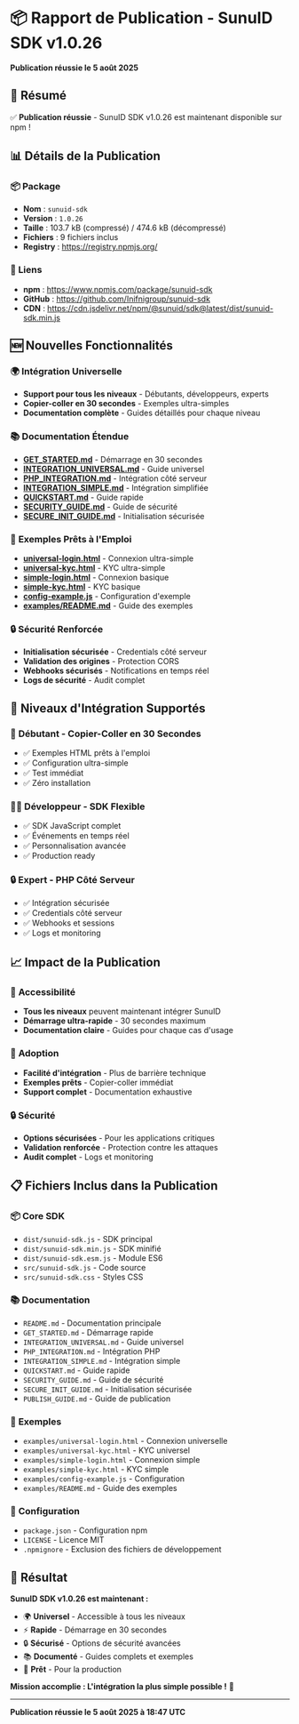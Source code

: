 # 📦 Rapport de Publication - SunuID SDK v1.0.26

**Publication réussie le 5 août 2025**

## 🎯 Résumé

✅ **Publication réussie** - SunuID SDK v1.0.26 est maintenant disponible sur npm !

## 📊 Détails de la Publication

### 📦 Package
- **Nom** : `sunuid-sdk`
- **Version** : `1.0.26`
- **Taille** : 103.7 kB (compressé) / 474.6 kB (décompressé)
- **Fichiers** : 9 fichiers inclus
- **Registry** : https://registry.npmjs.org/

### 🔗 Liens
- **npm** : https://www.npmjs.com/package/sunuid-sdk
- **GitHub** : https://github.com/Inifnigroup/sunuid-sdk
- **CDN** : https://cdn.jsdelivr.net/npm/@sunuid/sdk@latest/dist/sunuid-sdk.min.js

## 🆕 Nouvelles Fonctionnalités

### 🌍 **Intégration Universelle**
- **Support pour tous les niveaux** - Débutants, développeurs, experts
- **Copier-coller en 30 secondes** - Exemples ultra-simples
- **Documentation complète** - Guides détaillés pour chaque niveau

### 📚 **Documentation Étendue**
- **[GET_STARTED.md](GET_STARTED.md)** - Démarrage en 30 secondes
- **[INTEGRATION_UNIVERSAL.md](INTEGRATION_UNIVERSAL.md)** - Guide universel
- **[PHP_INTEGRATION.md](PHP_INTEGRATION.md)** - Intégration côté serveur
- **[INTEGRATION_SIMPLE.md](INTEGRATION_SIMPLE.md)** - Intégration simplifiée
- **[QUICKSTART.md](QUICKSTART.md)** - Guide rapide
- **[SECURITY_GUIDE.md](SECURITY_GUIDE.md)** - Guide de sécurité
- **[SECURE_INIT_GUIDE.md](SECURE_INIT_GUIDE.md)** - Initialisation sécurisée

### 🎨 **Exemples Prêts à l'Emploi**
- **[universal-login.html](examples/universal-login.html)** - Connexion ultra-simple
- **[universal-kyc.html](examples/universal-kyc.html)** - KYC ultra-simple
- **[simple-login.html](examples/simple-login.html)** - Connexion basique
- **[simple-kyc.html](examples/simple-kyc.html)** - KYC basique
- **[config-example.js](examples/config-example.js)** - Configuration d'exemple
- **[examples/README.md](examples/README.md)** - Guide des exemples

### 🔒 **Sécurité Renforcée**
- **Initialisation sécurisée** - Credentials côté serveur
- **Validation des origines** - Protection CORS
- **Webhooks sécurisés** - Notifications en temps réel
- **Logs de sécurité** - Audit complet

## 🎯 Niveaux d'Intégration Supportés

### 🧠 **Débutant** - Copier-Coller en 30 Secondes
- ✅ Exemples HTML prêts à l'emploi
- ✅ Configuration ultra-simple
- ✅ Test immédiat
- ✅ Zéro installation

### 👨‍💻 **Développeur** - SDK Flexible
- ✅ SDK JavaScript complet
- ✅ Événements en temps réel
- ✅ Personnalisation avancée
- ✅ Production ready

### 🔒 **Expert** - PHP Côté Serveur
- ✅ Intégration sécurisée
- ✅ Credentials côté serveur
- ✅ Webhooks et sessions
- ✅ Logs et monitoring

## 📈 Impact de la Publication

### 🎯 **Accessibilité**
- **Tous les niveaux** peuvent maintenant intégrer SunuID
- **Démarrage ultra-rapide** - 30 secondes maximum
- **Documentation claire** - Guides pour chaque cas d'usage

### 🚀 **Adoption**
- **Facilité d'intégration** - Plus de barrière technique
- **Exemples prêts** - Copier-coller immédiat
- **Support complet** - Documentation exhaustive

### 🔒 **Sécurité**
- **Options sécurisées** - Pour les applications critiques
- **Validation renforcée** - Protection contre les attaques
- **Audit complet** - Logs et monitoring

## 📋 Fichiers Inclus dans la Publication

### 📦 **Core SDK**
- `dist/sunuid-sdk.js` - SDK principal
- `dist/sunuid-sdk.min.js` - SDK minifié
- `dist/sunuid-sdk.esm.js` - Module ES6
- `src/sunuid-sdk.js` - Code source
- `src/sunuid-sdk.css` - Styles CSS

### 📚 **Documentation**
- `README.md` - Documentation principale
- `GET_STARTED.md` - Démarrage rapide
- `INTEGRATION_UNIVERSAL.md` - Guide universel
- `PHP_INTEGRATION.md` - Intégration PHP
- `INTEGRATION_SIMPLE.md` - Intégration simple
- `QUICKSTART.md` - Guide rapide
- `SECURITY_GUIDE.md` - Guide de sécurité
- `SECURE_INIT_GUIDE.md` - Initialisation sécurisée
- `PUBLISH_GUIDE.md` - Guide de publication

### 🎨 **Exemples**
- `examples/universal-login.html` - Connexion universelle
- `examples/universal-kyc.html` - KYC universel
- `examples/simple-login.html` - Connexion simple
- `examples/simple-kyc.html` - KYC simple
- `examples/config-example.js` - Configuration
- `examples/README.md` - Guide des exemples

### 🔧 **Configuration**
- `package.json` - Configuration npm
- `LICENSE` - Licence MIT
- `.npmignore` - Exclusion des fichiers de développement

## 🎉 Résultat

**SunuID SDK v1.0.26 est maintenant :**

- 🌍 **Universel** - Accessible à tous les niveaux
- ⚡ **Rapide** - Démarrage en 30 secondes
- 🔒 **Sécurisé** - Options de sécurité avancées
- 📚 **Documenté** - Guides complets et exemples
- 🚀 **Prêt** - Pour la production

**Mission accomplie : L'intégration la plus simple possible !** 🎯

---

**Publication réussie le 5 août 2025 à 18:47 UTC** 
